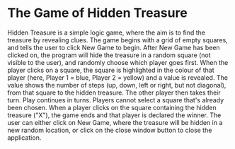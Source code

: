 # The Game of Hidden Treasure
Hidden Treasure is a simple logic game, where the aim is to find the treasure by revealing clues.
The game begins with a grid of empty squares, and tells the user to click New Game to begin.
After New Game has been clicked on, the program will hide the treasure in a random square (not visible to the user), and randomly choose which player goes first.
When the player clicks on a square, the square is highlighted in the colour of that player (here, Player 1 = blue, Player 2 = yellow) and a value is revealed. The value shows the number of steps (up, down, left or right, but not diagonal), from that square to the hidden treasure.
The other player then takes their turn.
Play continues in turns. Players cannot select a square that's already been chosen.
When a player clicks on the square containing the hidden treasure ("X"), the game ends and that player is declared the winner.
The user can either click on New Game, where the treasure will be hidden in a new random location, or click on the close window button to close the application.
